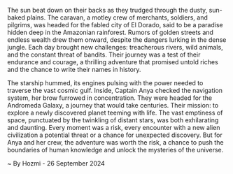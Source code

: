 
The sun beat down on their backs as they trudged through the dusty, sun-baked plains.  The caravan, a motley crew of merchants, soldiers, and pilgrims, was headed for the fabled city of El Dorado, said to be a paradise hidden deep in the Amazonian rainforest.  Rumors of golden streets and endless wealth drew them onward, despite the dangers lurking in the dense jungle. Each day brought new challenges: treacherous rivers, wild animals, and the constant threat of bandits. Their journey was a test of their endurance and courage, a thrilling adventure that promised untold riches and the chance to write their names in history.

The starship hummed, its engines pulsing with the power needed to traverse the vast cosmic gulf. Inside, Captain Anya checked the navigation system, her brow furrowed in concentration. They were headed for the Andromeda Galaxy, a journey that would take centuries. Their mission: to explore a newly discovered planet teeming with life. The vast emptiness of space, punctuated by the twinkling of distant stars, was both exhilarating and daunting.  Every moment was a risk, every encounter with a new alien civilization a potential threat or a chance for unexpected discovery.  But for Anya and her crew, the adventure was worth the risk, a chance to push the boundaries of human knowledge and unlock the mysteries of the universe. 

~ By Hozmi - 26 September 2024
